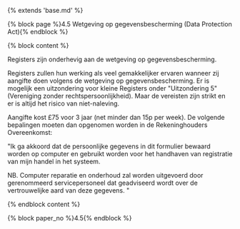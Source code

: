 {% extends 'base.md' %}

{% block page %}4.5 Wetgeving op gegevensbescherming (Data Protection Act){% endblock %}

{% block content %}

Registers zijn onderhevig aan de wetgeving op gegevensbescherming. 

Registers zullen hun werking als veel gemakkelijker ervaren wanneer zij
aangifte doen volgens de wetgeving op gegevensbescherming. Er is mogelijk
een uitzondering voor kleine Registers onder "Uitzondering 5" 
(Vereniging zonder rechtspersoonlijkheid). Maar de vereisten zijn strikt 
en er is altijd het risico van niet-naleving.

Aangifte kost £75 voor 3 jaar (net minder dan 15p per week). De volgende
bepalingen moeten dan opgenomen worden in de Rekeninghouders Overeenkomst:

"Ik ga akkoord dat de persoonlijke gegevens in dit formulier bewaard worden op
computer en gebruikt worden voor het handhaven van registratie van mijn handel in het systeem.

NB. Computer reparatie en onderhoud zal worden uitgevoerd door gerenommeerd
servicepersoneel dat geadviseerd wordt over de vertrouwelijke aard van
deze gegevens. "

{% endblock content %}

{% block paper_no %}4.5{% endblock %}
